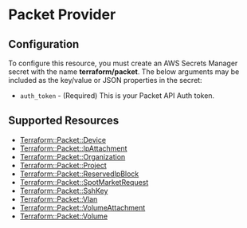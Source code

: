 # Packet Provider

## Configuration

To configure this resource, you must create an AWS Secrets Manager secret with the name **terraform/packet**. The below arguments may be included as the key/value or JSON properties in the secret:

* `auth_token` - (Required) This is your Packet API Auth token.


## Supported Resources

* [Terraform::Packet::Device](Device.md)
* [Terraform::Packet::IpAttachment](IpAttachment.md)
* [Terraform::Packet::Organization](Organization.md)
* [Terraform::Packet::Project](Project.md)
* [Terraform::Packet::ReservedIpBlock](ReservedIpBlock.md)
* [Terraform::Packet::SpotMarketRequest](SpotMarketRequest.md)
* [Terraform::Packet::SshKey](SshKey.md)
* [Terraform::Packet::Vlan](Vlan.md)
* [Terraform::Packet::VolumeAttachment](VolumeAttachment.md)
* [Terraform::Packet::Volume](Volume.md)